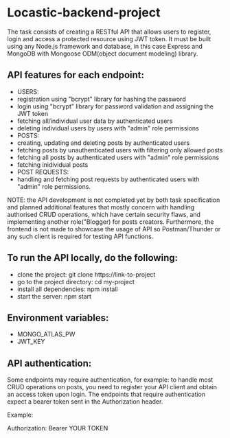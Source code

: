 
# Locastic-backend-project
The task consists of creating a RESTful API that allows users to register, login and access a protected resource using JWT token. It must be built using any Node.js framework and database, in this case Express and MongoDB with Mongoose ODM(object document modeling) library.

## API features for each endpoint:
- USERS: 
- registration using "bcrypt" library for hashing the password
- login using "bcrypt" library for password validation and assigning the JWT token
- fetching all/individual user data by authenticated users
- deleting individual users by users with "admin" role permissions
- POSTS:
- creating, updating and deleting posts by authenticated users
- fetching posts by unauthenticated users with filtering only allowed posts
- fetching all posts by authenticated users with "admin" role permissions
- fetching inidividual posts
- POST REQUESTS:
- handling and fetching post requests by authenticated users with "admin" role permissions.

NOTE: the API development is not completed yet by both task specification and planned additional features that mostly concern with handling authorised CRUD operations, which have certain security flaws, and implementing another role("Blogger) for posts creators. Furthermore, the frontend is not made to showcase the usage of API so Postman/Thunder or any such client is required for testing API functions.

## To run the API locally, do the following:
- clone the project:   git clone https://link-to-project
- go to the project directory:   cd my-project
- install all dependencies:   npm install
- start the server:   npm start

## Environment variables:
- MONGO_ATLAS_PW
- JWT_KEY

## API authentication:
Some endpoints may require authentication, for example: to handle most CRUD operations on posts, you need to register your API client and obtain an access token upon login. The endpoints that require authentication expect a bearer token sent in the Authorization header.

Example:

Authorization: Bearer YOUR TOKEN
